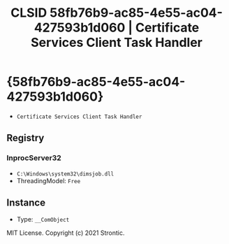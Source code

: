 ﻿---
title: "CLSID 58fb76b9-ac85-4e55-ac04-427593b1d060 | Certificate Services Client Task Handler"
excerpt: What is COM-Object CLSID 58fb76b9-ac85-4e55-ac04-427593b1d060?
---

# {58fb76b9-ac85-4e55-ac04-427593b1d060}

* `Certificate Services Client Task Handler`

## Registry


### InprocServer32

* `C:\Windows\system32\dimsjob.dll`
* ThreadingModel: `Free`

## Instance

* Type: `__ComObject`

MIT License. Copyright (c) 2021 Strontic.


